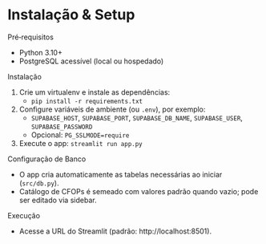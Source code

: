 # Instalação & Setup

Pré‑requisitos
- Python 3.10+
- PostgreSQL acessível (local ou hospedado)

Instalação
1. Crie um virtualenv e instale as dependências:
   - `pip install -r requirements.txt`
2. Configure variáveis de ambiente (ou `.env`), por exemplo:
   - `SUPABASE_HOST`, `SUPABASE_PORT`, `SUPABASE_DB_NAME`, `SUPABASE_USER`, `SUPABASE_PASSWORD`
   - Opcional: `PG_SSLMODE=require`
3. Execute o app: `streamlit run app.py`

Configuração de Banco
- O app cria automaticamente as tabelas necessárias ao iniciar (`src/db.py`).
- Catálogo de CFOPs é semeado com valores padrão quando vazio; pode ser editado via sidebar.

Execução
- Acesse a URL do Streamlit (padrão: http://localhost:8501).

